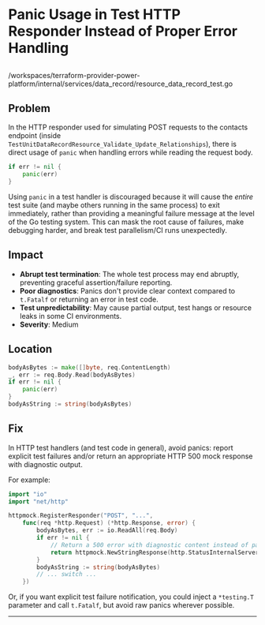 # Panic Usage in Test HTTP Responder Instead of Proper Error Handling

##

/workspaces/terraform-provider-power-platform/internal/services/data_record/resource_data_record_test.go

## Problem

In the HTTP responder used for simulating POST requests to the contacts endpoint (inside `TestUnitDataRecordResource_Validate_Update_Relationships`), there is direct usage of `panic` when handling errors while reading the request body.

```go
if err != nil {
    panic(err)
}
```

Using `panic` in a test handler is discouraged because it will cause the *entire* test suite (and maybe others running in the same process) to exit immediately, rather than providing a meaningful failure message at the level of the Go testing system. This can mask the root cause of failures, make debugging harder, and break test parallelism/CI runs unexpectedly.

## Impact

- **Abrupt test termination**: The whole test process may end abruptly, preventing graceful assertion/failure reporting.
- **Poor diagnostics**: Panics don't provide clear context compared to `t.Fatalf` or returning an error in test code.
- **Test unpredictability**: May cause partial output, test hangs or resource leaks in some CI environments.
- **Severity**: Medium

## Location

```go
bodyAsBytes := make([]byte, req.ContentLength)
_, err := req.Body.Read(bodyAsBytes)
if err != nil {
    panic(err)
}
bodyAsString := string(bodyAsBytes)
```

## Fix

In HTTP test handlers (and test code in general), avoid panics: report explicit test failures and/or return an appropriate HTTP 500 mock response with diagnostic output. 

For example:

```go
import "io"
import "net/http"

httpmock.RegisterResponder("POST", "...",
    func(req *http.Request) (*http.Response, error) {
        bodyAsBytes, err := io.ReadAll(req.Body)
        if err != nil {
            // Return a 500 error with diagnostic content instead of panicking
            return httpmock.NewStringResponse(http.StatusInternalServerError, err.Error()), nil
        }
        bodyAsString := string(bodyAsBytes)
        // ... switch ...
    })
```

Or, if you want explicit test failure notification, you could inject a `*testing.T` parameter and call `t.Fatalf`, but avoid raw panics wherever possible.

---
